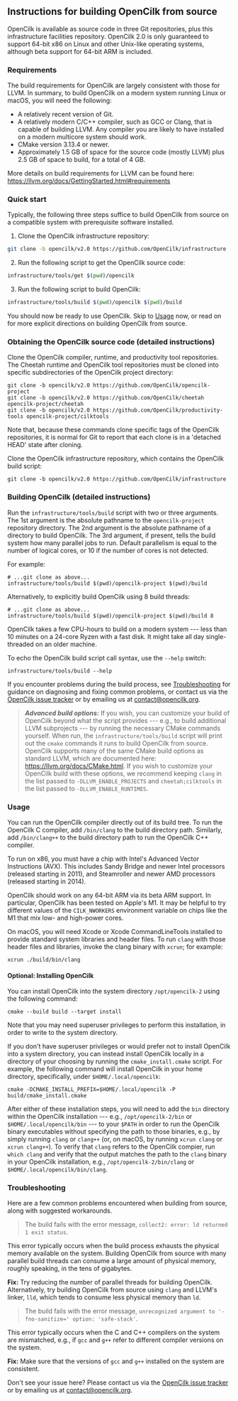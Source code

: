 ## Instructions for building OpenCilk from source

OpenCilk is available as source code in three Git repositories, plus
this infrastructure facilities repository.  OpenCilk 2.0 is only
guaranteed to support 64-bit x86 on Linux and other Unix-like
operating systems, although beta support for 64-bit ARM is included.

### Requirements

The build requirements for OpenCilk are largely consistent with those
for LLVM.  In summary, to build OpenCilk on a modern system running
Linux or macOS, you will need the following:
- A relatively recent version of Git.
- A relatively modern C/C++ compiler, such as GCC or Clang, that is
capable of building LLVM.  Any compiler you are likely to have
installed on a modern multicore system should work.
- CMake version 3.13.4 or newer.
- Approximately 1.5 GB of space for the source code (mostly LLVM) plus
2.5 GB of space to build, for a total of 4 GB.

More details on build requirements for LLVM can be found here:
<https://llvm.org/docs/GettingStarted.html#requirements>

### Quick start

Typically, the following three steps suffice to build OpenCilk from
source on a compatible system with prerequisite software installed.

1. Clone the OpenCilk infrastructure repository:

```sh
git clone -b opencilk/v2.0 https://github.com/OpenCilk/infrastructure
```

2. Run the following script to get the OpenCilk source code:

```sh
infrastructure/tools/get $(pwd)/opencilk
```

3. Run the following script to build OpenCilk:

```sh
infrastructure/tools/build $(pwd)/opencilk $(pwd)/build
```

You should now be ready to use OpenCilk.  Skip to
[Usage](INSTALLING.md#Usage) now, or read on for more explicit
directions on building OpenCilk from source.

### Obtaining the OpenCilk source code (detailed instructions)

Clone the OpenCilk compiler, runtime, and productivity tool
repositories.  The Cheetah runtime and OpenCilk tool repositories must
be cloned into specific subdirectories of the OpenCilk project
directory:

    git clone -b opencilk/v2.0 https://github.com/OpenCilk/opencilk-project
    git clone -b opencilk/v2.0 https://github.com/OpenCilk/cheetah opencilk-project/cheetah
    git clone -b opencilk/v2.0 https://github.com/OpenCilk/productivity-tools opencilk-project/cilktools

Note that, because these commands clone specific tags of the OpenCilk
repositories, it is normal for Git to report that each clone is in a
'detached HEAD' state after cloning.

Clone the OpenCilk infrastructure repository, which contains the
OpenCilk build script:

    git clone -b opencilk/v2.0 https://github.com/OpenCilk/infrastructure

### Building OpenCilk (detailed instructions)

Run the `infrastructure/tools/build` script with two or three
arguments.  The 1st argument is the absolute pathname to the
`opencilk-project` repository directory.  The 2nd argument is the
absolute pathname of a directory to build OpenCilk.  The 3rd argument,
if present, tells the build system how many parallel jobs to run.
Default parallelism is equal to the number of logical cores, or 10 if
the number of cores is not detected.

For example:

    # ...git clone as above...
    infrastructure/tools/build $(pwd)/opencilk-project $(pwd)/build

Alternatively, to explicitly build OpenCilk using 8 build threads:

    # ...git clone as above...
    infrastructure/tools/build $(pwd)/opencilk-project $(pwd)/build 8

OpenCilk takes a few CPU-hours to build on a modern system --- less
than 10 minutes on a 24-core Ryzen with a fast disk.  It might take
all day single-threaded on an older machine.

To echo the OpenCilk build script call syntax, use the `--help`
switch:

    infrastructure/tools/build --help

If you encounter problems during the build process, see
[Troubleshooting](INSTALLING.md#Troubleshooting) for guidance on
diagnosing and fixing common problems, or contact us via the [OpenCilk
issue tracker](https://github.com/OpenCilk/opencilk-project/issues) or
by emailing us at [contact@opencilk.org](mailto:contact@opencilk.org).

> ***Advanced build options:*** If you wish, you can customize your
> build of OpenCilk beyond what the script provides --- e.g., to build
> additional LLVM subprojects --- by running the necessary CMake
> commands yourself.  When run, the `infrastructure/tools/build`
> script will print out the `cmake` commands it runs to build OpenCilk
> from source.  OpenCilk supports many of the same CMake build options
> as standard LLVM, which are documented here:
> <https://llvm.org/docs/CMake.html>.  If you wish to customize your
> OpenCilk build with these options, we recommend keeping `clang` in
> the list passed to `-DLLVM_ENABLE_PROJECTS` and `cheetah;cilktools`
> in the list passed to `-DLLVM_ENABLE_RUNTIMES`.

### Usage

You can run the OpenCilk compiler directly out of its build tree.  To
run the OpenCilk C compiler, add `/bin/clang` to the build directory
path.  Similarly, add `/bin/clang++` to the build directory path to
run the OpenCilk C++ compiler.

To run on x86, you must have a chip with Intel's Advanced Vector
Instructions (AVX).  This includes Sandy Bridge and newer Intel
processors (released starting in 2011), and Steamroller and newer AMD
processors (released starting in 2014).

OpenCilk should work on any 64-bit ARM via its beta ARM support.  In
particular, OpenCilk has been tested on Apple's M1.  It may be helpful
to try different values of the `CILK_NWORKERS` environment variable on
chips like the M1 that mix low- and high-power cores.

On macOS, you will need Xcode or Xcode CommandLineTools installed to
provide standard system libraries and header files.  To run `clang`
with those header files and libraries, invoke the clang binary with
`xcrun`; for example:

    xcrun ./build/bin/clang

#### Optional: Installing OpenCilk

You can install OpenCilk into the system directory `/opt/opencilk-2`
using the following command:

	cmake --build build --target install

Note that you may need superuser privileges to perform this
installation, in order to write to the system directory.

If you don't have superuser privileges or would prefer not to install
OpenCilk into a system directory, you can instead install OpenCilk
locally in a directory of your choosing by running the
`cmake_install.cmake` script.  For example, the following command will
install OpenCilk in your home directory, specifically, under
`$HOME/.local/opencilk`:

    cmake -DCMAKE_INSTALL_PREFIX=$HOME/.local/opencilk -P build/cmake_install.cmake

After either of these installation steps, you will need to add the
`bin` directory within the OpenCilk installation --- e.g.,
`/opt/opencilk-2/bin` or `$HOME/.local/opencilk/bin` --- to your
`$PATH` in order to run the OpenCilk binary executables without
specifying the path to those binaries, e.g., by simply running `clang`
or `clang++` (or, on macOS, by running `xcrun clang` or `xcrun
clang++`).  To verify that `clang` refers to the OpenCilk compier, run
`which clang` and verify that the output matches the path to the
`clang` binary in your OpenCilk installation, e.g.,
`/opt/opencilk-2/bin/clang` or `$HOME/.local/opencilk/bin/clang`.

### Troubleshooting

Here are a few common problems encountered when building from source,
along with suggested workarounds.

> The build fails with the error message, `collect2: error: ld
  returned 1 exit status`.

This error typically occurs when the build process exhausts the
physical memory available on the system.  Building OpenCilk from
source with many parallel build threads can consume a large amount of
physical memory, roughly speaking, in the tens of gigabytes.

**Fix:** Try reducing the number of parallel threads for building
OpenCilk.  Alternatively, try building OpenCilk from source using
`clang` and LLVM's linker, `lld`, which tends to consume less physical
memory than `ld`.

> The build fails with the error message, `unrecognized argument to
  '-fno-sanitize=' option: 'safe-stack'`.

This error typically occurs when the C and C++ compilers on the
system are mismatched, e.g., if `gcc` and `g++` refer to different
compiler versions on the system.

**Fix:** Make sure that the versions of `gcc` and `g++` installed on the
system are consistent.

Don't see your issue here?  Please contact us via the [OpenCilk issue
tracker](https://github.com/OpenCilk/opencilk-project/issues) or by
emailing us at [contact@opencilk.org](mailto:contact@opencilk.org).

